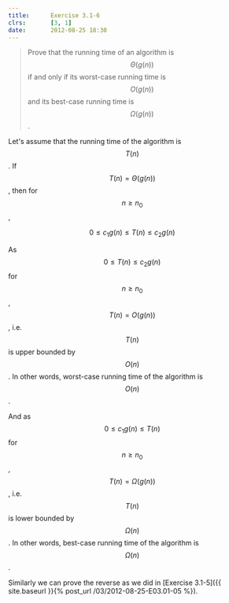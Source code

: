 ```yaml
---
title:      Exercise 3.1-6
clrs:       [3, 1]
date:       2012-08-25 18:30
---
```


> Prove that the running time of an algorithm is $$\Theta(g(n))$$ if and only if its worst-case running time is $$O(g(n))$$ and its best-case running time is $$\Omega(g(n))$$.

Let's assume that the running time of the algorithm is $$T(n)$$. If $$T(n) = \Theta(g(n))$$, then for $$n \ge n_0$$,

$$0 \le c_1 g(n) \le T(n) \le c_2 g(n)$$

As $$0 \le T(n) \le c_2 g(n)$$ for $$n \ge n_0$$, $$T(n) = O(g(n))$$, i.e. $$T(n)$$ is upper bounded by $$O(n)$$. In other words, worst-case running time of the algorithm is $$O(n)$$.

And as $$0 \le c_1 g(n) \le T(n)$$ for $$n \ge n_0$$, $$T(n) = \Omega(g(n))$$, i.e. $$T(n)$$ is lower bounded by $$\Omega(n)$$. In other words, best-case running time of the algorithm is $$\Omega(n)$$.

Similarly we can prove the reverse as we did in [Exercise 3.1-5]({{ site.baseurl }}{% post_url /03/2012-08-25-E03.01-05 %}).
